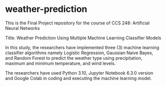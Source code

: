 # weather-prediction

This is the Final Project repository for the course of CCS 248: Artificial Neural Networks

Title: Weather Prediction Using Multiple Machine Learning Classifier Models

In this study, the researchers have implemented three (3) machine learning classifier algorithms
namely Logistic Regression, Gaussian Naive Bayes, and Random Forest to predict the weather type 
using precipitation, maximum and minimum temperature, and wind levels.

The researchers have used Python 3.10, Jupyter Notebook 6.3.0 version and Google Colab in coding
and executing the machine learning model.

